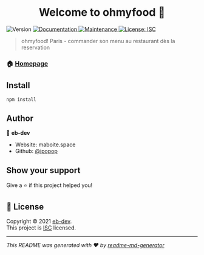 <h1 align="center">Welcome to ohmyfood 👋</h1>
<p>
  <img alt="Version" src="https://img.shields.io/badge/version-1.0.0-blue.svg?cacheSeconds=2592000" />
  <a href="https://github.com/ipopop/BaroniEmmanuel_3_03122020#readme" target="_blank">
    <img alt="Documentation" src="https://img.shields.io/badge/documentation-yes-brightgreen.svg" />
  </a>
  <a href="https://github.com/ipopop/BaroniEmmanuel_3_03122020/graphs/commit-activity" target="_blank">
    <img alt="Maintenance" src="https://img.shields.io/badge/Maintained%3F-yes-green.svg" />
  </a>
  <a href="https://github.com/ipopop/BaroniEmmanuel_3_03122020/blob/master/LICENSE" target="_blank">
    <img alt="License: ISC" src="https://img.shields.io/github/license/ipopop/ohmyfood" />
  </a>
</p>

> ohmyfood! Paris - commander son menu au restaurant dès la reservation

### 🏠 [Homepage](https://github.com/ipopop/BaroniEmmanuel_3_03122020#readme)

## Install

```sh
npm install
```

## Author

👤 **eb-dev**

* Website: maboite.space
* Github: [@ipopop](https://github.com/ipopop)

## Show your support

Give a ⭐️ if this project helped you!

## 📝 License

Copyright © 2021 [eb-dev](https://github.com/ipopop).<br />
This project is [ISC](https://github.com/ipopop/BaroniEmmanuel_3_03122020/blob/master/LICENSE) licensed.

***
_This README was generated with ❤️ by [readme-md-generator](https://github.com/kefranabg/readme-md-generator)_